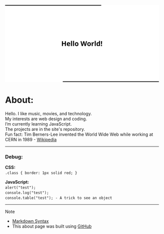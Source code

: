 <!-- About v.1.4.1 -->
<!-- Logo: oval - inspired by Patreon new logo, before that it was a circle. -->

<!--![profile banner](github-profile-banner-page.png)-->
<picture>
  <source media="(prefers-color-scheme: dark)" srcset="/github-profile-banner-dark.png">
  <source media="(prefers-color-scheme: light)" srcset="/github-profile-banner-light.png">
  <img alt="banner" src="/github-profile-banner-light.png">
</picture>


# About:  

Hello. I like music, movies, and technology.  
My interests are web design and coding.  
I’m currently learning JavaScript.  
The projects are in the site's repository.  
Fun fact: Tim Berners-Lee invented the World Wide Web while working at CERN in 1989 - [Wikipedia](https://en.wikipedia.org/wiki/History_of_the_World_Wide_Web)  

---
  
### Debug:
**CSS:**  
`.class { border: 1px solid red; }`  

  
**JavaScript:**  
`alert("test");`  
`console.log("test");`  
`console.table("test"); - A trick to see an object`  
  
---
  
> [!NOTE]
> - [Markdown Syntax](https://docs.github.com/github/writing-on-github/getting-started-with-writing-and-formatting-on-github/basic-writing-and-formatting-syntax)  
> - This about page was built using [GitHub](https://github.com/)  
  
<!--
  
#### Speed dial (GitHub explore):  
[#GitHub Profile](https://github.com/topics/github-profile?s=updated),
[#Profile](https://github.com/topics/profile?s=updated),
[#Website](https://github.com/topics/website?s=updated),
[#HTML](https://github.com/topics/HTML?s=updated),
[#CSS](https://github.com/topics/css?s=updated),
[#JavaScript](https://github.com/topics/javascript?s=updated),
-->

  
<!--
** is a ✨ _special_ ✨ repository because its `README.md` (this file) appears on your GitHub profile.

- ⚡ Fun fact: "Tim Berners-Lee invented the World Wide Web while working at CERN in 1989"

- 🔭 I’m currently working on ...
- 🌱 I’m currently learning ...
- 👯 I’m looking to collaborate on ...
- 🤔 I’m looking for help with ...
- 💬 Ask me about ...
- 📫 How to reach me: ...
- 😄 Pronouns: ...
- ⚡ Fun fact: ...
-->


